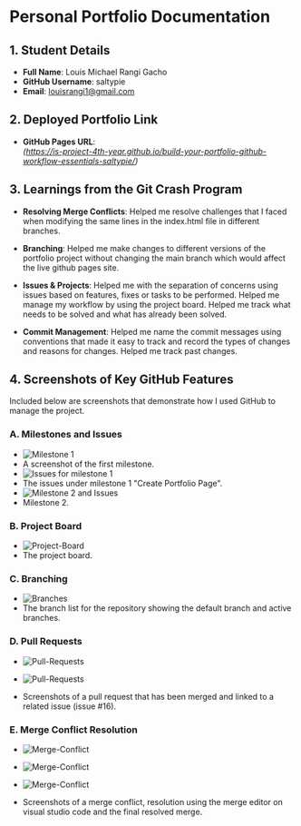 # Personal Portfolio Documentation

## 1. Student Details

- **Full Name**: Louis Michael Rangi Gacho
- **GitHub Username**: saltypie
- **Email**: louisrangi1@gmail.com

## 2. Deployed Portfolio Link

- **GitHub Pages URL**:  
  _(https://is-project-4th-year.github.io/build-your-portfolio-github-workflow-essentials-saltypie/)_

## 3. Learnings from the Git Crash Program


- **Resolving Merge Conflicts**: Helped me resolve challenges that I faced when modifying the same lines in the index.html file in different branches.

- **Branching**: Helped me make changes to different versions of the portfolio project without changing the main branch which would affect the live github pages site.

- **Issues & Projects**: Helped me with the separation of concerns using issues based on features, fixes or tasks to be performed. Helped me manage my workflow by using the project board. Helped me track what needs to be solved and what has already been solved.

- **Commit Management**: Helped me name the commit messages using conventions that made it easy to track and record the types of changes and reasons for changes. Helped me track past changes.


## 4. Screenshots of Key GitHub Features

Included below are screenshots that demonstrate how I used GitHub to manage the project. 


### A. Milestones and Issues

- ![Milestone 1](./images/mile1.PNG)
- A screenshot of the first milestone.
- ![Issues for milestone 1](./images/mile3.PNG)
- The issues under milestone 1 "Create Portfolio Page".
- ![Milestone 2 and Issues](./images/mile2.PNG)
- Milestone 2.
### B. Project Board
- ![Project-Board](./images/pb.png)
- The project board.

### C. Branching
- ![Branches](./images/branches.png)
- The branch list for the repository showing the default branch and active branches.


### D. Pull Requests
- ![Pull-Requests](./images/pr1.png)
- ![Pull-Requests](./images/pr2.png)

- Screenshots of a pull request that has been merged and linked to a related issue (issue #16).

### E. Merge Conflict Resolution
- ![Merge-Conflict](./images/mcr1.png)
- ![Merge-Conflict](./images/mcr2.png)
- ![Merge-Conflict](./images/mcr3.png)

- Screenshots of a merge conflict, resolution using the merge editor on visual studio code and the final resolved merge. 
